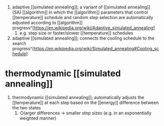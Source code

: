 1. adaptive [[simulated annealing]]; a variant of [[simulated annealing]] (SA) [[algorithm]] in which the [[algorithm]] parameters that control [[temperature]] schedule and random step selection are automatically adjusted according to [[algorithm]] progress^[https://en.wikipedia.org/wiki/Adaptive_simulated_annealing]
	1. e.g. step size or faster/slower [[temperature]] schedules
2. adaptive [[simulated annealing]]; connects the cooling schedule to the search progress^[https://en.wikipedia.org/wiki/Simulated_annealing#Cooling_schedule]

# thermodynamic [[simulated annealing]]
1. thermodynamic [[simulated annealing]]; automatically adjusts the [[temperature]] at each step based on the [[energy]] difference between the two states
	1. ◇larger differences → smaller step sizes (e.g. in an exponentially weighted manner)